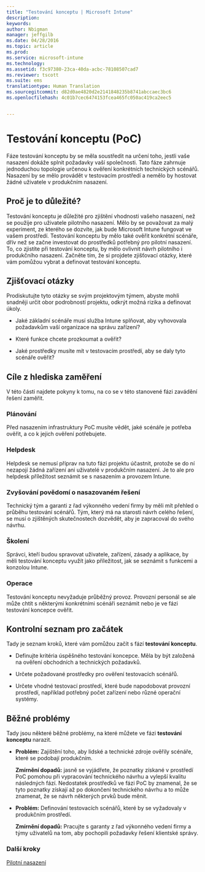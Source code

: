 ```yaml
---
title: "Testování konceptu | Microsoft Intune"
description: 
keywords: 
author: Nbigman
manager: jeffgilb
ms.date: 04/28/2016
ms.topic: article
ms.prod: 
ms.service: microsoft-intune
ms.technology: 
ms.assetid: f3c97380-23ca-40da-acbc-78108507cad7
ms.reviewer: tscott
ms.suite: ems
translationtype: Human Translation
ms.sourcegitcommit: d82d0ae4820d2e2141848235b8741abccaec3bc6
ms.openlocfilehash: 4c01b7cec6474153fcea465fc050ac419ca2eec5


---
```


# Testování konceptu (PoC)
Fáze testování konceptu by se měla soustředit na určení toho, jestli vaše nasazení dokáže splnit požadavky vaší společnosti. Tato fáze zahrnuje jednoduchou topologie určenou k ověření konkrétních technických scénářů.  Nasazení by se mělo provádět v testovacím prostředí a nemělo by hostovat žádné uživatele v produkčním nasazení.

## Proč je to důležité?
Testování konceptu je důležité pro zjištění vhodnosti vašeho nasazení, než se použije pro uživatele pilotního nasazení. Mělo by se považovat za malý experiment, ze kterého se dozvíte, jak bude Microsoft Intune fungovat ve vašem prostředí. Testování konceptu by mělo také ověřit konkrétní scénáře, dřív než se začne investovat do prostředků potřebný pro pilotní nasazení. To, co zjistíte při testování konceptu, by mělo ovlivnit návrh pilotního i produkčního nasazení.
Začněte tím, že si projdete zjišťovací otázky, které vám pomůžou vybrat a definovat testování konceptu.

## Zjišťovací otázky
Prodiskutujte tyto otázky se svým projektovým týmem, abyste mohli snadněji určit obor podrobností projektu, odkrýt možná rizika a definovat úkoly.

-   Jaké základní scénáře musí služba Intune splňovat, aby vyhovovala požadavkům vaší organizace na správu zařízení?

-   Které funkce chcete prozkoumat a ověřit?

-   Jaké prostředky musíte mít v testovacím prostředí, aby se daly tyto scénáře ověřit?

## Cíle z hlediska zaměření
V této části najdete pokyny k tomu, na co se v této stanovené fázi zavádění řešení zaměřit.

### Plánování
Před nasazením infrastruktury PoC musíte vědět, jaké scénáře je potřeba ověřit, a co k jejich ověření potřebujete.

### Helpdesk
Helpdesk se nemusí příprav na tuto fázi projektu účastnit, protože se do ní nezapojí žádná zařízení ani uživatelé v produkčním nasazení. Je to ale pro helpdesk příležitost seznámit se s nasazením a provozem Intune.

### Zvyšování povědomí o nasazovaném řešení
Technický tým a garanti z řad výkonného vedení firmy by měli mít přehled o průběhu testování scénářů. Tým, který má na starosti návrh celého řešení, se musí o zjištěných skutečnostech dozvědět, aby je zapracoval do svého návrhu.

### Školení
Správci, kteří budou spravovat uživatele, zařízení, zásady a aplikace, by měli testování konceptu využít jako příležitost, jak se seznámit s funkcemi a konzolou Intune.

### Operace
Testování konceptu nevyžaduje průběžný provoz. Provozní personál se ale může chtít s některými konkrétními scénáři seznámit nebo je ve fázi testování koncepce ověřit.

## Kontrolní seznam pro začátek
Tady je seznam kroků, které vám pomůžou začít s fází **testování konceptu**.

-   Definujte kritéria úspěšného testování koncepce. Měla by být založená na ověření obchodních a technických požadavků.

-   Určete požadované prostředky pro ověření testovacích scénářů.

-   Určete vhodné testovací prostředí, které bude napodobovat provozní prostředí, například potřebný počet zařízení nebo různé operační systémy.

## Běžné problémy
Tady jsou některé běžné problémy, na které můžete ve fázi **testování konceptu** narazit.

-   **Problém:** Zajištění toho, aby lidské a technické zdroje ověřily scénáře, které se podobají produkčním.

    **Zmírnění dopadů:** jasně se vyjádřete, že poznatky získané v prostředí PoC pomohou při vypracování technického návrhu a vylepší kvalitu následných fází. Nedostatek prostředků ve fázi PoC by znamenal, že se tyto poznatky získají až po dokončení technického návrhu a to může znamenat, že se návrh některých prvků bude měnit.

-   **Problém:** Definování testovacích scénářů, které by se vyžadovaly v produkčním prostředí.

    **Zmírnění dopadů:** Pracujte s garanty z řad výkonného vedení firmy a týmy uživatelů na tom, aby pochopili požadavky řešení klientské správy.

### Další kroky
[Pilotní nasazení](pilot.md)



<!--HONumber=Jun16_HO4-->


